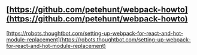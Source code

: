 [https://github.com/petehunt/webpack-howto](https://github.com/petehunt/webpack-howto)
---
[https://robots.thoughtbot.com/setting-up-webpack-for-react-and-hot-module-replacement](https://robots.thoughtbot.com/setting-up-webpack-for-react-and-hot-module-replacement)

